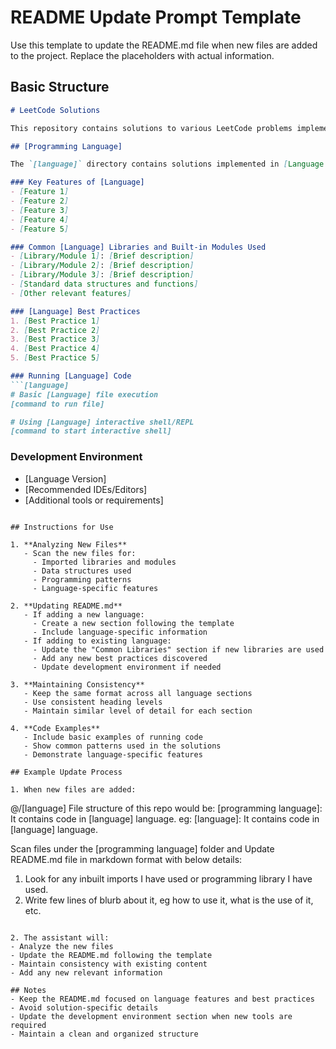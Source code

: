 # README Update Prompt Template

Use this template to update the README.md file when new files are added to the project. Replace the placeholders with actual information.

## Basic Structure
```markdown
# LeetCode Solutions

This repository contains solutions to various LeetCode problems implemented in different programming languages.

## [Programming Language]

The `[language]` directory contains solutions implemented in [Language Name]. [Brief description of the language].

### Key Features of [Language]
- [Feature 1]
- [Feature 2]
- [Feature 3]
- [Feature 4]
- [Feature 5]

### Common [Language] Libraries and Built-in Modules Used
- [Library/Module 1]: [Brief description]
- [Library/Module 2]: [Brief description]
- [Library/Module 3]: [Brief description]
- [Standard data structures and functions]
- [Other relevant features]

### [Language] Best Practices
1. [Best Practice 1]
2. [Best Practice 2]
3. [Best Practice 3]
4. [Best Practice 4]
5. [Best Practice 5]

### Running [Language] Code
```[language]
# Basic [Language] file execution
[command to run file]

# Using [Language] interactive shell/REPL
[command to start interactive shell]
```

### Development Environment
- [Language Version]
- [Recommended IDEs/Editors]
- [Additional tools or requirements]
```

## Instructions for Use

1. **Analyzing New Files**
   - Scan the new files for:
     - Imported libraries and modules
     - Data structures used
     - Programming patterns
     - Language-specific features

2. **Updating README.md**
   - If adding a new language:
     - Create a new section following the template
     - Include language-specific information
   - If adding to existing language:
     - Update the "Common Libraries" section if new libraries are used
     - Add any new best practices discovered
     - Update development environment if needed

3. **Maintaining Consistency**
   - Keep the same format across all language sections
   - Use consistent heading levels
   - Maintain similar level of detail for each section

4. **Code Examples**
   - Include basic examples of running code
   - Show common patterns used in the solutions
   - Demonstrate language-specific features

## Example Update Process

1. When new files are added:
   ```
   @/[language] 
   File structure of this repo would be:
   [programming language]: It contains code in [language] language.
   eg:
   [language]: It contains code in [language] language.

   Scan files under the [programming language] folder and Update README.md file in markdown format with below details:
   1. Look for any inbuilt imports I have used or programming library I have used.
   2. Write few lines of blurb about it, eg how to use it, what is the use of it, etc.
   ```

2. The assistant will:
   - Analyze the new files
   - Update the README.md following the template
   - Maintain consistency with existing content
   - Add any new relevant information

## Notes
- Keep the README.md focused on language features and best practices
- Avoid solution-specific details
- Update the development environment section when new tools are required
- Maintain a clean and organized structure 
